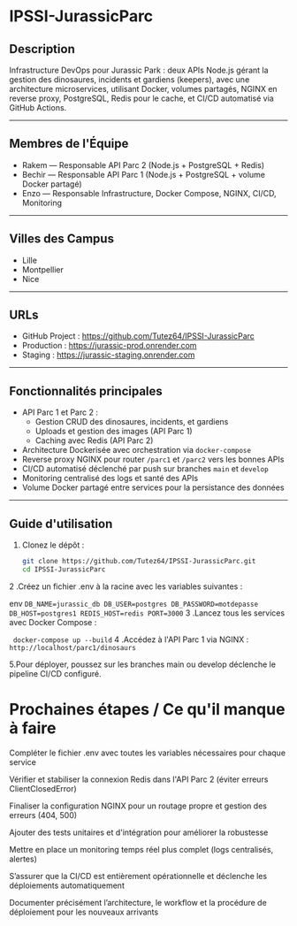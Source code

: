 # IPSSI-JurassicParc

## Description
Infrastructure DevOps pour Jurassic Park : deux APIs Node.js gérant la gestion des dinosaures, incidents et gardiens (keepers), avec une architecture microservices, utilisant Docker, volumes partagés, NGINX en reverse proxy, PostgreSQL, Redis pour le cache, et CI/CD automatisé via GitHub Actions.

---

## Membres de l'Équipe
- Rakem — Responsable API Parc 2 (Node.js + PostgreSQL + Redis)  
- Bechir — Responsable API Parc 1 (Node.js + PostgreSQL + volume Docker partagé)  
- Enzo — Responsable Infrastructure, Docker Compose, NGINX, CI/CD, Monitoring  

---

## Villes des Campus
- Lille  
- Montpellier  
- Nice  

---

## URLs
- GitHub Project : https://github.com/Tutez64/IPSSI-JurassicParc  
- Production : https://jurassic-prod.onrender.com  
- Staging : https://jurassic-staging.onrender.com  

---

## Fonctionnalités principales

- API Parc 1 et Parc 2 :  
  - Gestion CRUD des dinosaures, incidents, et gardiens  
  - Uploads et gestion des images (API Parc 1)  
  - Caching avec Redis (API Parc 2)  
- Architecture Dockerisée avec orchestration via `docker-compose`  
- Reverse proxy NGINX pour router `/parc1` et `/parc2` vers les bonnes APIs  
- CI/CD automatisé déclenché par push sur branches `main` et `develop`  
- Monitoring centralisé des logs et santé des APIs  
- Volume Docker partagé entre services pour la persistance des données  

---

## Guide d'utilisation

1. Clonez le dépôt :  
   ```bash
   git clone https://github.com/Tutez64/IPSSI-JurassicParc.git
   cd IPSSI-JurassicParc
2 .Créez un fichier .env à la racine avec les variables suivantes :

env
 `
DB_NAME=jurassic_db
DB_USER=postgres
DB_PASSWORD=motdepasse
DB_HOST=postgres1
REDIS_HOST=redis
PORT=3000 `
3 .Lancez tous les services avec Docker Compose :

 `
docker-compose up --build`
4 .Accédez à l'API Parc 1 via NGINX :
`http://localhost/parc1/dinosaurs`

5.Pour déployer, poussez sur les branches main ou develop déclenche le pipeline CI/CD configuré.

# Prochaines étapes / Ce qu'il manque à faire
Compléter le fichier .env avec toutes les variables nécessaires pour chaque service

Vérifier et stabiliser la connexion Redis dans l'API Parc 2 (éviter erreurs ClientClosedError)

Finaliser la configuration NGINX pour un routage propre et gestion des erreurs (404, 500)

Ajouter des tests unitaires et d'intégration pour améliorer la robustesse

Mettre en place un monitoring temps réel plus complet (logs centralisés, alertes)

S’assurer que la CI/CD est entièrement opérationnelle et déclenche les déploiements automatiquement

Documenter précisément l’architecture, le workflow et la procédure de déploiement pour les nouveaux arrivants

